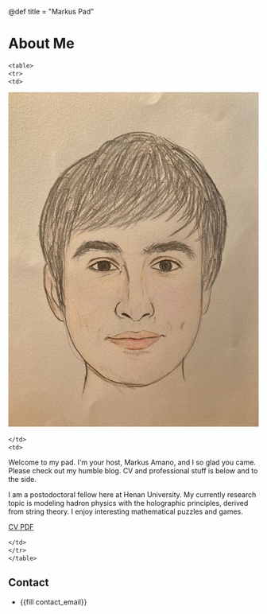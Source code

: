 @def title = "Markus Pad"

# About Me



~~~
<table>
<tr>
<td>
~~~
![A picture of Markus Amano.](/assets/me.jpg)
~~~
</td>
<td>
~~~

Welcome to my pad.
I'm your host, Markus Amano, and I so glad you came.
Please check out my humble blog.
CV and professional stuff is below and to the side.
<!-- On you will you can find several things of interest in the side such as my articles and publications. -->
<!-- I want to try to share more stuff, so keep a look out for my more recent articles and publications. --> 
I am a postodoctoral fellow here at Henan University.
My currently research topic is modeling hadron physics with the holographic principles, derived from string theory.
I enjoy interesting mathematical puzzles and games.

[CV PDF](/assets/cv.pdf)

~~~
</td>
</tr>
</table>
~~~

## Contact
- {{fill contact_email}}
